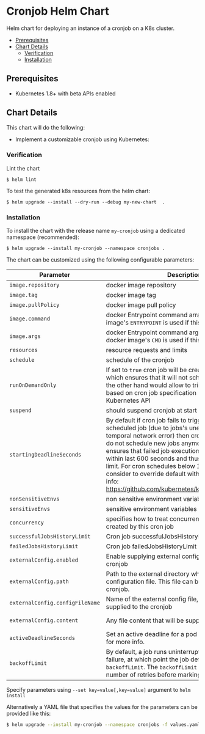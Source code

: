 # Cronjob Helm Chart

Helm chart for deploying an instance of a cronjob on a K8s cluster.

<!-- START doctoc generated TOC please keep comment here to allow auto update -->
<!-- DON'T EDIT THIS SECTION, INSTEAD RE-RUN doctoc TO UPDATE -->


- [Prerequisites](#prerequisites)
- [Chart Details](#chart-details)
  - [Verification](#verification)
  - [Installation](#installation)

<!-- END doctoc generated TOC please keep comment here to allow auto update -->

## Prerequisites

* Kubernetes 1.8+ with beta APIs enabled

## Chart Details

This chart will do the following:

* Implement a customizable cronjob using Kubernetes:


### Verification

Lint the chart

```
$ helm lint
```

To test the generated k8s resources from the helm chart:

```
$ helm upgrade --install --dry-run --debug my-new-chart  .
```

### Installation

To install the chart with the release name `my-cronjob` using a dedicated namespace (recommended):

```
$ helm upgrade --install my-cronjob --namespace cronjobs .
```

The chart can be customized using the following configurable parameters:

| Parameter | Description | Default |
| --- | ---| ---|
| `image.repository` | docker image repository | `MUST_BE_OVERRIDDEN` |
| `image.tag` | docker image tag | `MUST_BE_OVERRIDDEN` |
| `image.pullPolicy` | docker image pull policy | `IfNotPresent` |
| `image.command` | docker Entrypoint command array. The docker image's `ENTRYPOINT` is used if this is not provided.| `[]` |
| `image.args` | docker Entrypoint command arguments array. The docker image's `CMD` is used if this is not provided. | `[]` |
| `resources` | resource requests and limits | `{}` |
| `schedule` | schedule of the cronjob | `*/1 * * * *` |
| `runOnDemandOnly` | If set to `true` cron job will be created as suspended which ensures that it will not schedule any jobs but on the other hand would allow to trigger jobs manually based on cron job specification - for example through Kubernetes API | `false` |
| `suspend` | should suspend cronjob at start | `false` |
| `startingDeadlineSeconds` | By default if cron job fails to trigger 100 times it's scheduled job (due to jobs's unexpectedly long run or temporal network error) then cron job gets stuck and do not schedule new jobs anymore. This setting ensures that failed job executions are only counted within last 600 seconds and thus not reaching the limit. For cron schedules below 1 minutes one should consider to override default with lower value. More info: https://github.com/kubernetes/kubernetes/pull/39608 | 600 |
| `nonSensitiveEnvs` | non sensitive environment variables | |
| `sensitiveEnvs` | sensitive environment variables | |
| `concurrency` | specifies how to treat concurrent executions of a job created by this cron job | `Forbid` |
| `successfulJobsHistoryLimit` | Cron job successfulJobsHistoryLimit | 5 |
| `failedJobsHistoryLimit` | Cron job failedJobsHistoryLimit | 5 |
| `externalConfig.enabled` | Enable supplying external configuration file to the cronjob | false |
| `externalConfig.path` | Path to the external directory which contains a configuration file. This file can be supplied to the cronjob. | /app/config |
| `externalConfig.configFileName` | Name of the external config file, which can be supplied to the cronjob | config.json |
| `externalConfig.content` | Any file content that will be supplied to the cronjob | { "your": "content" } |
| `activeDeadlineSeconds` | Set an active deadline for a pod in a job. See [k8s docs](https://kubernetes.io/docs/concepts/workloads/controllers/job/#job-termination-and-cleanup) for more info. | |
| `backoffLimit` | By default, a job runs uninterrupted unless there is a failure, at which point the job defers to the `backoffLimit`. The `backoffLimit` field specifies the number of retries before marking the job as failed. | 6 |

Specify parameters using `--set key=value[,key=value]` argument to `helm install`

Alternatively a YAML file that specifies the values for the parameters can be provided like this:

```bash
$ helm upgrade --install my-cronjob --namespace cronjobs -f values.yaml .
```
